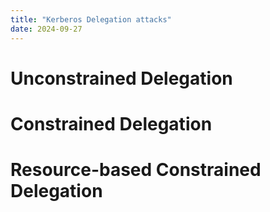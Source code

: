 ```yaml
---
title: "Kerberos Delegation attacks"
date: 2024-09-27
---
```

# Unconstrained Delegation
# Constrained Delegation
# Resource-based Constrained Delegation
